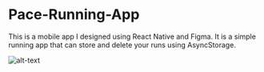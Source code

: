 # Pace-Running-App
This is a mobile app I designed using React Native and Figma. It is a simple running app that can store and delete your runs using AsyncStorage.


![alt-text](https://raw.githubusercontent.com/bencostas/bencostas.github.io/main/src/pace-gif.gif)
